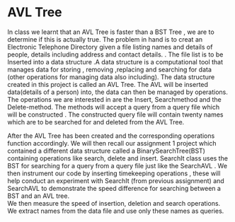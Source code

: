 # AVL Tree
In class we learnt that an AVL Tree is faster than a BST Tree , we are to determine if this is actually true.
The problem in hand is to creat an Electronic Telephone Directory given a file listing names and details of people, details including address and contact details. . 
The file list is to be Inserted into a data structure .A data structure is a computational tool that manages data for storing , removing ,replacing and searching for data (other operations for managing data also including).
The data structure created in this project is called an AVL Tree. The AVL will be inserted data(details of a person) into, the data can then be managed by operations. 
The operations we are interested in are the Insert, Searchmethod and the Delete-method. The methods will accept a query from a query file which will be constructed . 
The constructed query file will contain twenty names which are to be searched for and deleted from the AVL Tree. 
 
After the AVL Tree has been created and the corresponding operations function accordingly. 
We will then recall our assignment 1 project which contained a different data structure called a BinarySearchTree(BST) containing operations like search, delete and insert. 
SearchIt class uses the BST  for searching for a query from a query file just like the SearchAVL . 
We then instrument our code by inserting timekeeping operations , these will help conduct an experiment with SearchIt (from previous assignment) and SearchAVL to demonstrate the speed difference for searching between a BST and an AVL tree.  
We then measure the speed of insertion, deletion and search operations.  
We extract names from the data file and use only these names as queries. 
 
 